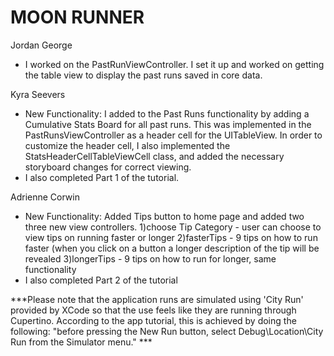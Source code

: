 # MOON RUNNER

Jordan George
- I worked on the PastRunViewController. I set it up and worked on getting the table view to display the past runs saved in core data. 

Kyra Seevers
- New Functionality: I added to the Past Runs functionality by adding a Cumulative Stats Board for all past runs. This was implemented in the PastRunsViewController as a header cell for the UITableView. In order to customize the header cell, I also implemented the StatsHeaderCellTableViewCell class, and added the necessary storyboard changes for correct viewing.
- I also completed Part 1 of the tutorial.


Adrienne Corwin
- New Functionality: Added Tips button to home page and added two three new view controllers.
1)choose Tip Category - user can choose to view tips on running faster or longer
2)fasterTips - 9 tips on how to run faster (when you click on a button a longer description of the tip will be revealed
3)longerTips - 9 tips on how to run for longer, same functionality
- I also completed Part 2 of the tutorial

***Please note that the application runs are simulated using 'City Run' provided by XCode so that the use feels like they are running through Cupertino. According to the app tutorial, this is achieved by doing the following: "before pressing the New Run button, select Debug\Location\City Run from the Simulator menu." ***
